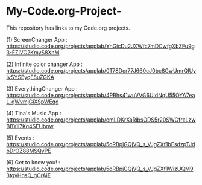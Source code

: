 # My-Code.org-Project-
This repository has links to my Code.org projects. 


(1) ScreenChanger App : https://studio.code.org/projects/applab/YnGicDu2JXWfc7mDCwfgXbZFu9g3-FZiVC2KmyS8XnM

(2) Infinite color changer App : https://studio.code.org/projects/applab/0T78Dor77J660cJ0bc8GwUmrQIUyIySYSEyqF8uZGKA

(3) EverythingChanger App : https://studio.code.org/projects/applab/4PBhs41wuVVG6UIdNqU55OYA7eaL-qWvmjGiXSpWEqo

(4) Tina's Music App : https://studio.code.org/projects/applab/omLDKrXaRibsODS5r20SWGfraLzwBBYli7Kq4SEUbnw

(5) Events : https://studio.code.org/projects/applab/5oRBpjGQjVQ_s_VJgZXf1bFsdzpTJdbDrOZ88MSQyPE

 (6) Get to know you! : https://studio.code.org/projects/applab/5oRBpjGQjVQ_s_VJgZXf1WizUQM93tgvHqsQ_gCrAiE

